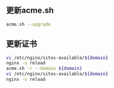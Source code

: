 ## 更新acme.sh

```bash
acme.sh --upgrade
```

## 更新证书

```bash
vi /etc/nginx/sites-available/${domain}
nginx -s reload
acme.sh -r --domain ${domain}
vi /etc/nginx/sites-available/${domain}
nginx -s reload
```
